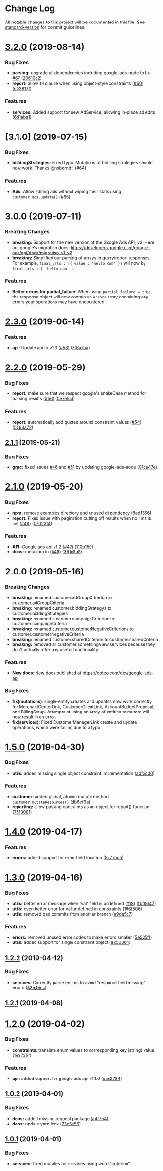 # Change Log

All notable changes to this project will be documented in this file. See [standard-version](https://github.com/conventional-changelog/standard-version) for commit guidelines.

# [3.2.0](https://github.com/Opteo/google-ads-api/compare/v2.3.0...v3.2.0) (2019-08-14)


### Bug Fixes

* **parsing:** upgrade all dependencies including google-ads-node to fix [#67](https://github.com/Opteo/google-ads-api/issues/67) ([20610c2](https://github.com/Opteo/google-ads-api/commit/20610c2))
* **report:** allow `IN` clause when using object-style constraints ([#60](https://github.com/Opteo/google-ads-api/issues/60)) ([e03817f](https://github.com/Opteo/google-ads-api/commit/e03817f))


### Features

* **services:** Added support for new AdService, allowing in-place ad edits ([6d1aba1](https://github.com/Opteo/google-ads-api/commit/6d1aba1))



# [3.1.0] (2019-07-15)


### Bug Fixes

* **biddingStrategies:** Fixed typo. Mutations of bidding strategies should now work. Thanks @nsberndt! ([#64](https://github.com/Opteo/google-ads-api/pull/64)) 


### Features

* **Ads:** Allow editing ads without wiping their stats using `customer.ads.update()` ([#65](https://github.com/Opteo/google-ads-api/pull/65))



# 3.0.0 (2019-07-11)


### Breaking Changes

* **breaking:** Support for the new version of the Google Ads API, v2. Here are google's  migration docs: https://developers.google.com/google-ads/api/docs/migration-v1-v2
* **breaking:** Simplified our parsing of arrays in query/report responses. For example, `final_urls : [{ value : 'hello.com' }]` will now by `final_urls : [ 'hello.com' ]`.

### Features

* **Better errors for partial_failure**: When using `partial_failure = true`, the response object will now contain an `errors` array containing any errors your operations may have encountered.


# [2.3.0](https://github.com/Opteo/google-ads-api/compare/v2.2.0...v2.3.0) (2019-06-14)


### Features

* **api:** Update api to v1.3  ([#53](https://github.com/Opteo/google-ads-api/issues/53)) ([7f6a7aa](https://github.com/Opteo/google-ads-api/commit/7f6a7aa))



# [2.2.0](https://github.com/Opteo/google-ads-api/compare/v2.1.1...v2.2.0) (2019-05-29)


### Bug Fixes

* **report:** make sure that we respect google's snakeCase method for parsing results ([#56](https://github.com/Opteo/google-ads-api/issues/56)) ([0e7e5c1](https://github.com/Opteo/google-ads-api/commit/0e7e5c1))


### Features

* **report:** automatically add quotes around constraint values ([#54](https://github.com/Opteo/google-ads-api/issues/54)) ([5563a72](https://github.com/Opteo/google-ads-api/commit/5563a72))



## [2.1.1](https://github.com/Opteo/google-ads-api/compare/v2.1.0...v2.1.1) (2019-05-21)


### Bug Fixes

* **grpc:** fixed issues [#46](https://github.com/Opteo/google-ads-api/issues/46) and [#51](https://github.com/Opteo/google-ads-api/issues/51) by updating google-ads-node ([01da47e](https://github.com/Opteo/google-ads-api/commit/01da47e))



# [2.1.0](https://github.com/Opteo/google-ads-api/compare/v1.6.1...v2.1.0) (2019-05-20)


### Bug Fixes

* **npm:** remove examples directory and unused dependency ([8ad1366](https://github.com/Opteo/google-ads-api/commit/8ad1366))
* **report:** Fixed issue with pagination cutting off results when no limit is set ([#49](https://github.com/Opteo/google-ads-api/issues/49)) ([07023f4](https://github.com/Opteo/google-ads-api/commit/07023f4))


### Features

* **API:** Google ads api v1.2 ([#47](https://github.com/Opteo/google-ads-api/issues/47)) ([110b150](https://github.com/Opteo/google-ads-api/commit/110b150))
* **docs:** metadata in <head> ([#45](https://github.com/Opteo/google-ads-api/issues/45)) ([361c5a5](https://github.com/Opteo/google-ads-api/commit/361c5a5))



# 2.0.0 (2019-05-16)


### Breaking Changes

* **breaking:** renamed customer.adGroupCriterion to customer.adGroupCriteria
* **breaking:** renamed customer.biddingStrategys to customer.biddingStrategies
* **breaking:** renamed customer.campaignCriterion to customer.campaignCriteria
* **breaking:** renamed customer.customerNegativeCriterions to customer.customerNegativeCriteria
* **breaking:** renamed customer.sharedCriterion to customer.sharedCriteria
* **breaking:** removed all customer.somethingView services because they don't actually offer any useful functionality

### Features

* **New docs**: New docs published at https://opteo.com/dev/google-ads-api


### Bug Fixes

* **fix(mutations)**: single-entity creates and updates now work correctly for MerchantCenterLink, CustomerClientLink, AccountBudgetProposal, and BillingSetup. Attempts at using an array of entities to mutate will now result in an error.
* **fix(services)**: Fixed CustomerManagerLink create and update operations, which were failing due to a typo.


# [1.5.0](https://github.com/Opteo/google-ads-api/compare/v1.4.0...v1.5.0) (2019-04-30)


### Bug Fixes

* **utils:** added missing single object constraint implementation ([adf3cd0](https://github.com/Opteo/google-ads-api/commit/adf3cd0))


### Features

* **customer:** added global, atomic mutate method `customer.mutateResources()` ([db6ef9a](https://github.com/Opteo/google-ads-api/commit/db6ef9a))
* **reporting:** allow passing contraints as an object for report() function ([7513081](https://github.com/Opteo/google-ads-api/commit/7513081))



# [1.4.0](https://github.com/Opteo/google-ads-api/compare/v1.3.0...v1.4.0) (2019-04-17)


### Features

* **errors:** added support for error field location ([8c77ac5](https://github.com/Opteo/google-ads-api/commit/8c77ac5))



# [1.3.0](https://github.com/Opteo/google-ads-api/compare/v1.2.2...v1.3.0) (2019-04-16)


### Bug Fixes

* **utils:** better error message when 'val' field is undefined ([#18](https://github.com/Opteo/google-ads-api/issues/18)) ([fbf0647](https://github.com/Opteo/google-ads-api/commit/fbf0647))
* **utils:** even better error for val undefined in constraints ([196f506](https://github.com/Opteo/google-ads-api/commit/196f506))
* **utils:** removed bad commits from another branch ([e9da5c7](https://github.com/Opteo/google-ads-api/commit/e9da5c7))


### Features

* **errors:** removed unused error codes to make errors smaller ([5e525ff](https://github.com/Opteo/google-ads-api/commit/5e525ff))
* **utils:** added support for single constraint object ([a250364](https://github.com/Opteo/google-ads-api/commit/a250364))



## [1.2.2](https://github.com/Opteo/google-ads-api/compare/v1.2.1...v1.2.2) (2019-04-12)


### Bug Fixes

* **services:** Correctly parse enums to avoid "resource field missing" errors ([82e4ecc](https://github.com/Opteo/google-ads-api/commit/82e4ecc))



## [1.2.1](https://github.com/Opteo/google-ads-api/compare/v1.2.0...v1.2.1) (2019-04-08)



# [1.2.0](https://github.com/Opteo/google-ads-api/compare/v1.0.2...v1.2.0) (2019-04-02)


### Bug Fixes

* **constraints:** translate enum values to corresponding key (string) value ([1e3725f](https://github.com/Opteo/google-ads-api/commit/1e3725f))


### Features

* **api:** added support for google ads api v1.1.0 ([eac2784](https://github.com/Opteo/google-ads-api/commit/eac2784))



## [1.0.2](https://github.com/Opteo/google-ads-api/compare/v1.0.1...v1.0.2) (2019-04-01)


### Bug Fixes

* **deps:** added missing request package ([a4f754f](https://github.com/Opteo/google-ads-api/commit/a4f754f))
* **deps:** update yarn.lock ([73c5e56](https://github.com/Opteo/google-ads-api/commit/73c5e56))



<a name="1.0.1"></a>

## [1.0.1](https://github.com/Opteo/google-ads-api/compare/v1.0.0...v1.0.1) (2019-04-01)

### Bug Fixes

-   **services:** fixed mutates for services using word "criterion"
